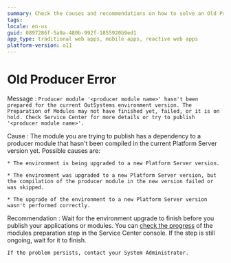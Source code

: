 ```yaml
---
summary: Check the causes and recommendations on how to solve an Old Producer error.
tags:
locale: en-us
guid: 0897286f-5a9a-480b-992f-1855920b9ed1
app_type: traditional web apps, mobile apps, reactive web apps
platform-version: o11
---
```


# Old Producer Error

Message
:   `Producer module '<producer module name>' hasn't been prepared for the current OutSystems environment version. The Preparation of Modules may not have finished yet, failed, or it is on hold. Check Service Center for more details or try to publish '<producer module name>'.`

Cause
:   The module you are trying to publish has a dependency to a producer module that hasn't been compiled in the current Platform Server version yet. Possible causes are:

    * The environment is being upgraded to a new Platform Server version.

    * The environment was upgraded to a new Platform Server version, but the compilation of the producer module in the new version failed or was skipped.

    * The upgrade of the environment to a new Platform Server version wasn't performed correctly.

Recommendation
:   Wait for the environment upgrade to finish before you publish your applications or modules. You can [check the progress](https://success.outsystems.com/Support/Enterprise_Customers/Upgrading/Modules_preparation_step_during_Platform_Server_upgrade#progress) of the modules preparation step in the Service Center console. If the step is still ongoing, wait for it to finish.

    If the problem persists, contact your System Administrator.
